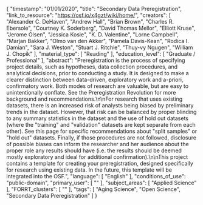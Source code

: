 {
    "timestamp": "01/01/2020",
    "title": "Secondary Data Preregistration",
    "link_to_resource": "https://osf.io/x4gzt/wiki/home/",
    "creators": [
        "Alexander C. DeHaven",
        "Andrew Hall",
        "Brian Brown",
        "Charles R. Ebersole",
        "Courtney K. Soderberg",
        "David Thomas Mellor",
        "Elliott Kruse",
        "Jerome Olsen",
        "Jessica Kosie",
        "K. D. Valentine",
        "Lorne Campbell",
        "Marjan Bakker",
        "Olmo van den Akker",
        "Pamela Davis-Kean",
        "Rodica I. Damian",
        "Sara J. Weston",
        "Stuart J. Ritchie",
        "Thuy-vy Ngugen",
        "William J. Chopik"
    ],
    "material_type": [
        "Reading"
    ],
    "education_level": [
        "Graduate / Professional"
    ],
    "abstract": "Preregistration is the process of specifying project details, such as hypotheses, data collection procedures, and analytical decisions, prior to conducting a study. It is designed to make a clearer distinction between data-driven, exploratory work and a-priori, confirmatory work. Both modes of research are valuable, but are easy to unintentionally conflate. See the Preregistration Revolution for more background and recommendations.\n\nFor research that uses existing datasets, there is an increased risk of analysts being biased by preliminary trends in the dataset. However, that risk can be balanced by proper blinding to any summary statistics in the dataset and the use of hold out datasets (where the \"training\" and \"validation\" datasets are kept separate from each other). See this page for specific recommendations about \"split samples\" or \"hold out\" datasets. Finally, if those procedures are not followed, disclosure of possible biases can inform the researcher and her audience about the proper role any results should have (i.e. the results should be deemed mostly exploratory and ideal for additional confirmation).\n\nThis project contains a template for creating your preregistration, designed specifically for research using existing data. In the future, this template will be integrated into the OSF.",
    "language": [
        "English"
    ],
    "conditions_of_use": "public-domain",
    "primary_user": [
        ""
    ],
    "subject_areas": [
        "Applied Science"
    ],
    "FORRT_clusters": [
        ""
    ],
    "tags": [
        "Aging Science",
        "Open Science",
        "Secondary Data Preregistration"
    ]
}